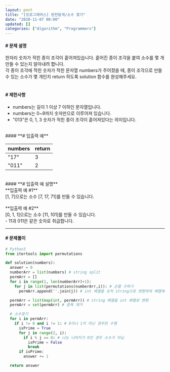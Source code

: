 ```yaml
---
layout: post
title: "[프로그래머스] 완전탐색/소수 찾기"
date: "2020-11-07 00:00"
updated: []
categories: ["Algorithm", "Programmers"]
---
```


#### **# 문제 설명**<br>
한자리 숫자가 적힌 종이 조각이 흩어져있습니다. 흩어진 종이 조각을 붙여 소수를 몇 개 만들 수 있는지 알아내려 합니다.<br>
각 종이 조각에 적힌 숫자가 적힌 문자열 numbers가 주어졌을 때, 종이 조각으로 만들 수 있는 소수가 몇 개인지 return 하도록 solution 함수를 완성해주세요.<br>
<br>
#### **# 제한사항**<br>
- numbers는 길이 1 이상 7 이하인 문자열입니다.
- numbers는 0~9까지 숫자만으로 이루어져 있습니다.
- "013"은 0, 1, 3 숫자가 적힌 종이 조각이 흩어져있다는 의미입니다.

<br>
#### **# 입출력 예**

| numbers | return |
| --- | --- |
| "17" | 3 |
| "011" | 2 |

<br>
#### **# 입출력 예 설명**<br>
**입출력 예 #1**<br>
[1, 7]으로는 소수 [7, 17, 71]를 만들 수 있습니다.<br>
<br>
**입출력 예 #2**<br>
[0, 1, 1]으로는 소수 [11, 101]를 만들 수 있습니다.<br>
- 11과 011은 같은 숫자로 취급합니다.

---

#### **# 문제풀이**
```python
# Python3
from itertools import permutations

def solution(numbers):
  answer = 0
  numberArr = list(numbers) # string split
  permArr = []
  for i in range(1, len(numberArr)+1):
    for j in list(permutations(numberArr,i)): # 순열 구하기
      permArr.append(''.join(j)) # int 배열을 숫자 string으로 변환하여 배열에 저장

  permArr = list(map(int, permArr)) # string 배열을 int 배열로 변환
  permArr = set(permArr) # 중복 제거

  # 소수찾기
  for i in permArr:
    if i != 0 and i != 1: # 0이나 1이 아닌 경우만 수행
      isPrime = True
      for j in range(2, i):
        if i % j == 0: # 나눈 나머지가 0인 경우 소수가 아님
          isPrime = False
          break
      if isPrime:
        answer += 1

  return answer
```